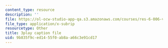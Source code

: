 ```yaml
---
content_type: resource
description: ''
file: https://ol-ocw-studio-app-qa.s3.amazonaws.com/courses/res-6-006-video-demonstrations-in-lasers-and-optics-spring-2008/9b835f9ced1455f0ab8aa66c3e91cd17_sUVXHfUVsY.vtt
file_type: application/x-subrip
resourcetype: Other
title: 3play caption file
uid: 9b835f9c-ed14-55f0-ab8a-a66c3e91cd17
---
```

